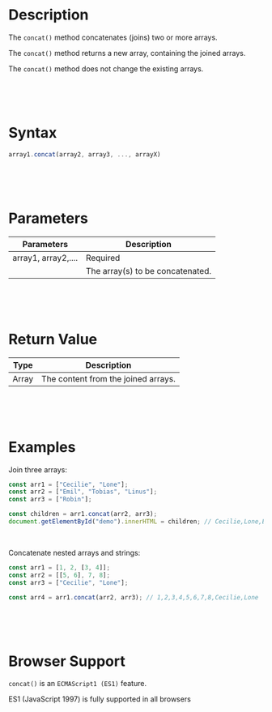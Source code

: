 # Description

The `concat()` method concatenates (joins) two or more arrays.

The `concat()` method returns a new array, containing the joined arrays.

The `concat()` method does not change the existing arrays.

&nbsp;

&nbsp;

# Syntax

```js
array1.concat(array2, array3, ..., arrayX)

```

&nbsp;

&nbsp;

# Parameters

| Parameters          | Description                      |
| ------------------- | -------------------------------- |
| array1, array2,.... | Required                         |
|                     | The array(s) to be concatenated. |

&nbsp;

&nbsp;

# Return Value

| Type  | Description                         |
| ----- | ----------------------------------- |
| Array | The content from the joined arrays. |

&nbsp;

&nbsp;

# Examples

Join three arrays:

```js
const arr1 = ["Cecilie", "Lone"];
const arr2 = ["Emil", "Tobias", "Linus"];
const arr3 = ["Robin"];

const children = arr1.concat(arr2, arr3);
document.getElementById("demo").innerHTML = children; // Cecilie,Lone,Emil,Tobias,Linus,Robin
```

&nbsp;

Concatenate nested arrays and strings:

```js
const arr1 = [1, 2, [3, 4]];
const arr2 = [[5, 6], 7, 8];
const arr3 = ["Cecilie", "Lone"];

const arr4 = arr1.concat(arr2, arr3); // 1,2,3,4,5,6,7,8,Cecilie,Lone
```

&nbsp;

&nbsp;

# Browser Support

`concat()` is an `ECMAScript1 (ES1)` feature.

ES1 (JavaScript 1997) is fully supported in all browsers

&nbsp;

&nbsp;

&nbsp;
